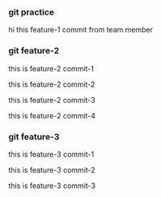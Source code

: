 ### git practice 

hi this feature-1 commit from team member

### git feature-2

this is feature-2 commit-1

this is feature-2 commit-2

this is feature-2 commit-3

this is feature-2 commit-4

### git feature-3

this is feature-3 commit-1

this is feature-3 commit-2

this is feature-3 commit-3

